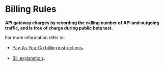 # Billing Rules

**API gateway charges by recording the calling number of API and outgoing traffic, and is free of charge during public beta test.**

For more information refer to:

- [Pay-As-You-Go billing instructions](../../../Finance/Billing/Billing-method/Postpay.md)。

- [Bill explanation](../../../Finance/Billing/Bill/Purchases-overview.md)。	

	

